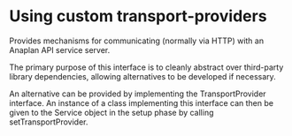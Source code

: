 Using custom transport-providers
================================

Provides mechanisms for communicating (normally via HTTP) with an Anaplan API service server.

The primary purpose of this interface is to cleanly abstract over third-party library dependencies, allowing alternatives to be developed if necessary.

An alternative can be provided by implementing the TransportProvider interface. An instance of a class implementing this interface can then be given to the Service object in the setup phase by calling setTransportProvider.

